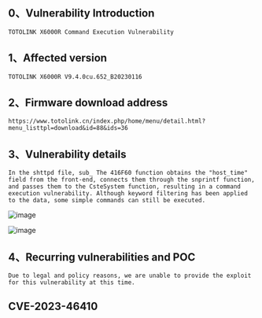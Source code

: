 ## 0、Vulnerability Introduction

```
TOTOLINK X6000R Command Execution Vulnerability
```

## 1、Affected version

```
TOTOLINK X6000R V9.4.0cu.652_B20230116
```

## 2、Firmware download address

```
https://www.totolink.cn/index.php/home/menu/detail.html?menu_listtpl=download&id=88&ids=36
```

## 3、Vulnerability details

```
In the shttpd file, sub_ The 416F60 function obtains the "host_time" field from the front-end, connects them through the snprintf function, and passes them to the CsteSystem function, resulting in a command execution vulnerability. Although keyword filtering has been applied to the data, some simple commands can still be executed.
```

![image](https://github.com/XYIYM/Digging/blob/main/TOTOLINK/X6000R/10/upload/image-20231018113912802.png)

![image](https://github.com/XYIYM/Digging/blob/main/TOTOLINK/X6000R/10/upload/image-20231018113936605.png)

## 4、Recurring vulnerabilities and POC

```
Due to legal and policy reasons, we are unable to provide the exploit for this vulnerability at this time.
```
## CVE-2023-46410
